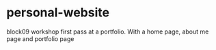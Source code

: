 # personal-website
block09 workshop
first pass at a portfolio. With a home page, about me page and portfolio page